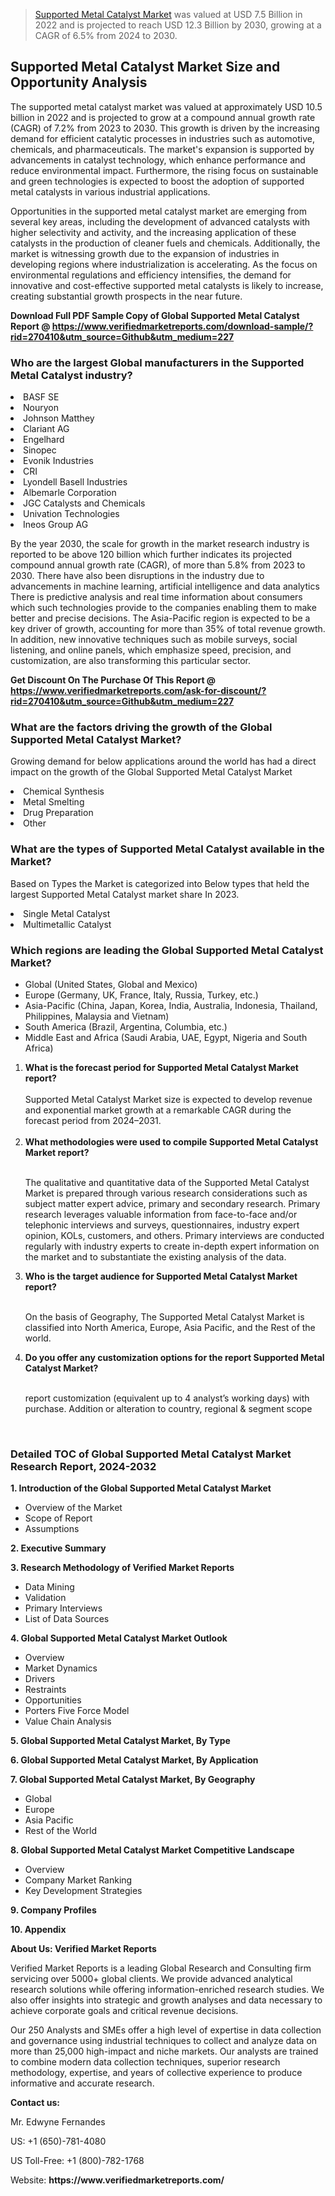 <blockquote><p><p><a href="https://www.verifiedmarketreports.com/download-sample/?rid=270410&utm_source=Github&utm_medium=227" target="_blank">Supported Metal Catalyst Market</a> was valued at USD 7.5 Billion in 2022 and is projected to reach USD 12.3 Billion by 2030, growing at a CAGR of 6.5% from 2024 to 2030.</p></blockquote><p><h2>Supported Metal Catalyst Market Size and Opportunity Analysis</h2> <p>The supported metal catalyst market was valued at approximately USD 10.5 billion in 2022 and is projected to grow at a compound annual growth rate (CAGR) of 7.2% from 2023 to 2030. This growth is driven by the increasing demand for efficient catalytic processes in industries such as automotive, chemicals, and pharmaceuticals. The market's expansion is supported by advancements in catalyst technology, which enhance performance and reduce environmental impact. Furthermore, the rising focus on sustainable and green technologies is expected to boost the adoption of supported metal catalysts in various industrial applications.</p> <p>Opportunities in the supported metal catalyst market are emerging from several key areas, including the development of advanced catalysts with higher selectivity and activity, and the increasing application of these catalysts in the production of cleaner fuels and chemicals. Additionally, the market is witnessing growth due to the expansion of industries in developing regions where industrialization is accelerating. As the focus on environmental regulations and efficiency intensifies, the demand for innovative and cost-effective supported metal catalysts is likely to increase, creating substantial growth prospects in the near future.</p> </p><p class=""><strong>Download Full PDF Sample Copy of Global Supported Metal Catalyst Report @ <a href="https://www.verifiedmarketreports.com/download-sample/?rid=270410&amp;utm_source=Github&amp;utm_medium=227" target="_blank">https://www.verifiedmarketreports.com/download-sample/?rid=270410&amp;utm_source=Github&amp;utm_medium=227</a></strong></p><h3 id="" class="">Who are the largest Global manufacturers in the Supported Metal Catalyst industry?</h3><p><li>BASF SE</li><li> Nouryon</li><li> Johnson Matthey</li><li> Clariant AG</li><li> Engelhard</li><li> Sinopec</li><li> Evonik Industries</li><li> CRI</li><li> Lyondell Basell Industries</li><li> Albemarle Corporation</li><li> JGC Catalysts and Chemicals</li><li> Univation Technologies</li><li> Ineos Group AG</li></p><div class=""><div class="" dir="" data-message-author-role="" data-message-id="" data-message-model-slug=""><div class=""><div class=""><div class=""><div class="" dir="" data-message-author-role="" data-message-id="" data-message-model-slug=""><div class=""><div class=""><p>By the year 2030, the scale for growth in the market research industry is reported to be above 120 billion which further indicates its projected compound annual growth rate (CAGR), of more than 5.8% from 2023 to 2030. There have also been disruptions in the industry due to advancements in machine learning, artificial intelligence and data analytics There is predictive analysis and real time information about consumers which such technologies provide to the companies enabling them to make better and precise decisions. The Asia-Pacific region is expected to be a key driver of growth, accounting for more than 35% of total revenue growth. In addition, new innovative techniques such as mobile surveys, social listening, and online panels, which emphasize speed, precision, and customization, are also transforming this particular sector.</p><p><strong>Get Discount On The Purchase Of This Report @&nbsp; <a href="https://www.verifiedmarketreports.com/ask-for-discount/?rid=270410&amp;utm_source=Github&amp;utm_medium=227" target="_blank">https://www.verifiedmarketreports.com/ask-for-discount/?rid=270410&amp;utm_source=Github&amp;utm_medium=227</a></strong></p></div></div></div></div></div></div></div></div><h3 id="" class="">What are the factors driving the growth of the Global Supported Metal Catalyst Market?</h3><p id="" class="">Growing demand for below applications around the world has had a direct impact on the growth of the Global Supported Metal Catalyst Market</p><p id="" class=""><li>Chemical Synthesis</li><li> Metal Smelting</li><li> Drug Preparation</li><li> Other</li></p><h3 id="" class="">What are the types of Supported Metal Catalyst available in the Market?</h3><p id="" class="">Based on Types the Market is categorized into Below types that held the largest Supported Metal Catalyst market share In 2023.</p><p id="" class=""><li>Single Metal Catalyst</li><li> Multimetallic Catalyst</li></p><h3 id="" class="">Which regions are leading the Global Supported Metal Catalyst Market?</h3><ul><li>Global (United States, Global and Mexico)</li><li>Europe (Germany, UK, France, Italy, Russia, Turkey, etc.)</li><li>Asia-Pacific (China, Japan, Korea, India, Australia, Indonesia, Thailand, Philippines, Malaysia and Vietnam)</li><li>South America (Brazil, Argentina, Columbia, etc.)</li><li>Middle East and Africa (Saudi Arabia, UAE, Egypt, Nigeria and South Africa)</li></ul><p><ol><li><strong>What is the forecast period for Supported Metal Catalyst Market report?<br /></strong><br /><span data-sheets-root="1" data-sheets-value="{&quot;1&quot;:2,&quot;2&quot;:&quot;XXXX size is expected to develop revenue and exponential market growth at a remarkable CAGR during the forecast period from 2024&ndash;2030.&quot;}" data-sheets-userformat="{&quot;2&quot;:12674,&quot;4&quot;:{&quot;1&quot;:2,&quot;2&quot;:16776960},&quot;10&quot;:2,&quot;11&quot;:0,&quot;15&quot;:&quot;Arial&quot;,&quot;16&quot;:12}">Supported Metal Catalyst Market size is expected to develop revenue and exponential market growth at a remarkable CAGR during the forecast period from 2024&ndash;2031.</span><br /><br /></li><li><strong>What methodologies were used to compile Supported Metal Catalyst Market report?<br /><br /></strong><p>The qualitative and quantitative data of the&nbsp;Supported Metal Catalyst Market is prepared through various research considerations such as subject matter expert advice, primary and secondary research. Primary research leverages valuable information from face-to-face and/or telephonic interviews and surveys, questionnaires, industry expert opinion, KOLs, customers, and others. Primary interviews are conducted regularly with industry experts to create in-depth expert information on the market and to substantiate the existing analysis of the data.&nbsp;</p></li><li><strong>Who is the target audience for Supported Metal Catalyst Market report?<br /><br /></strong><p>On the basis of Geography, The&nbsp;Supported Metal Catalyst Market is classified into North America, Europe, Asia Pacific, and the Rest of the world.</p></li><li><strong>Do you offer any customization options for the report Supported Metal Catalyst Market?<br /><br /></strong><p>report customization (equivalent up to 4 analyst&rsquo;s working days) with purchase. Addition or alteration to country, regional &amp; segment scope</p><p>&nbsp;</p></li></ol></p><h3 id="" class="">Detailed TOC of Global Supported Metal Catalyst Market Research Report, 2024-2032</h3><p id="" class=""><strong>1. Introduction of the Global Supported Metal Catalyst Market</strong></p><ul><li>Overview of the Market</li><li>Scope of Report</li><li>Assumptions</li></ul><p id="" class=""><strong>2. Executive Summary</strong></p><p id="" class=""><strong>3. Research Methodology of&nbsp;Verified Market Reports</strong></p><ul><li>Data Mining</li><li>Validation</li><li>Primary Interviews</li><li>List of Data Sources</li></ul><p id="" class=""><strong>4. Global Supported Metal Catalyst Market Outlook</strong></p><ul><li>Overview</li><li>Market Dynamics</li><li>Drivers</li><li>Restraints</li><li>Opportunities</li><li>Porters Five Force Model</li><li>Value Chain Analysis</li></ul><p id="" class=""><strong>5. Global Supported Metal Catalyst Market, By&nbsp;Type</strong></p><p id="" class=""><strong>6. Global Supported Metal Catalyst Market, By Application</strong></p><p id="" class=""><strong>7. Global Supported Metal Catalyst Market, By Geography</strong></p><ul><li>Global</li><li>Europe</li><li>Asia Pacific</li><li>Rest of the World</li></ul><p id="" class=""><strong>8. Global Supported Metal Catalyst Market Competitive Landscape</strong></p><ul><li>Overview</li><li>Company Market Ranking</li><li>Key Development Strategies</li></ul><p id="" class=""><strong>9. Company Profiles</strong></p><p id="" class=""><strong>10. Appendix</strong></p><p id="" class=""><strong>About Us: Verified Market Reports</strong></p><p id="" class="">Verified Market Reports is a leading Global Research and Consulting firm servicing over 5000+ global clients. We provide advanced analytical research solutions while offering information-enriched research studies. We also offer insights into strategic and growth analyses and data necessary to achieve corporate goals and critical revenue decisions.</p><p id="" class="">Our 250 Analysts and SMEs offer a high level of expertise in data collection and governance using industrial techniques to collect and analyze data on more than 25,000 high-impact and niche markets. Our analysts are trained to combine modern data collection techniques, superior research methodology, expertise, and years of collective experience to produce informative and accurate research.</p><p id="" class=""><strong>Contact us:</strong></p><p id="" class="">Mr. Edwyne Fernandes</p><p id="" class="">US: +1 (650)-781-4080</p><p id="" class="">US Toll-Free: +1 (800)-782-1768</p><p id="" class="">Website: <a target="" data-test-app-aware-link=""><strong>https://www.verifiedmarketreports.com/</strong></a></p>
